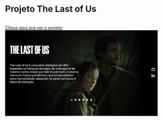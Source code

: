 <h1>Projeto The Last of Us</h1>
<br>
<a href="https://ricardoferreira19.github.io/The-Last-of-Us/">Clique aqui pra ver o projeto</a>
<img src="https://github.com/RicardoFerreira19/The-Last-of-Us/blob/master/img/captura.png?raw=true" alt="" width="500px">
